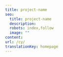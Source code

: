 ```yaml
---
title: project-name
seo:
  title: project-name
  description: 
  robots: index,follow
  image: ""
content:
url: /cy/
translationKey: homepage
---
```

